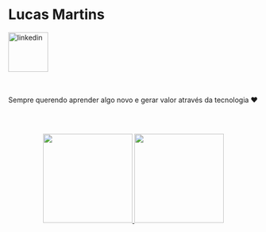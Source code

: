 
<div dsplay="inline-block">
 
 <h1 align="left">Lucas Martins</h1> 
  <a href="https://www.linkedin.com/in/lucas-martins-30823017b/">
    <img width="80px" src="https://i.ibb.co/RyZx12b/linkedin.png" alt="linkedin" style="vertical-align:top;">
  </a>
</div>

</br>
</br>

Sempre querendo aprender algo novo e gerar valor através da tecnologia  ❤

</br>

##
<p align="center">
<a href="https://github.com/lucasmv2205">
  <img height="180em" src="https://github-readme-stats-eight-theta.vercel.app/api?username=lucasmv2205&show_icons=true&theme=algolia&include_all_commits=true&count_private=true"/>
  <img height="180em" src="https://github-readme-stats-eight-theta.vercel.app/api/top-langs/?username=lucasmv2205&layout=compact&langs_count=8&theme=algolia"/>
</a>
</p>
